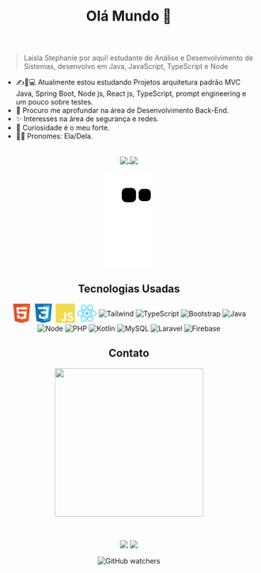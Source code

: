 # <p align=center>Olá Mundo 👋</p>
<br>

> <p>Laisla Stephanie por aqui! estudante de Análise e Desenvolvimento de Sistemas, desenvolvo em Java, JavaScript, TypeScript e Node</p>

- ✍📖💻 Atualmente estou estudando Projetos arquitetura padrão MVC Java, Spring Boot, Node js, React js, TypeScript, prompt engineering e um pouco sobre testes.
- 💪 Procuro me aprofundar na área de Desenvolvimento Back-End.
- ✨ Interesses na área de segurança e redes.
- 👀 Curiosidade é o meu forte.
- 🙋‍♀️ Pronomes: Ela/Dela.

<br>

<div align=center>

  <a href="https://github.com/anuraghazra/github-readme-stats">
    <img height="180rem" align="center" src="https://github-readme-stats.vercel.app/api?username=LaislaSte&count_private=true&hide=prs,issues,contribs&show_icons=true&theme=cobalt&hide_border=true&show_owner=true)](https://github.com/LaislaSte/github-readme-stats" />
  </a>
  <a href="https://github.com/anuraghazra/convoychat">
    <img height="180rem" align="center" src="https://github-readme-stats.vercel.app/api/top-langs/?username=LaislaSte&layout=compact&show_icons=true&theme=cobalt&hide_border=true&&show_owner=true)](https://github.com/LaislaSte/github-readme-stats" />
  </a>
  
  <br>
  
  ![Snake animation](https://github.com/LaislaSte/LaislaSte/blob/output/github-contribution-grid-snake.svg)
  
  
  ## Tecnologias Usadas
  
  <img align="center" alt="HTML" height="40" width="40" src="https://raw.githubusercontent.com/devicons/devicon/master/icons/html5/html5-original.svg">
  <img align="center" alt="CSS" height="40" width="40" src="https://raw.githubusercontent.com/devicons/devicon/master/icons/css3/css3-original.svg">
  <img align="center" alt="Js" height="40" width="40" src="https://raw.githubusercontent.com/devicons/devicon/master/icons/javascript/javascript-plain.svg">
  <img align="center" alt="React" height="40" width="40" src="https://raw.githubusercontent.com/devicons/devicon/master/icons/react/react-original.svg"> 
  <img align="center" alt="Tailwind" height="40" width="40" src="https://cdn.jsdelivr.net/gh/devicons/devicon/icons/tailwindcss/tailwindcss-plain.svg" />
  <img align="center" alt="TypeScript" height="40" width="40" src="https://cdn.jsdelivr.net/gh/devicons/devicon/icons/typescript/typescript-original.svg" />        
  <img align="center" alt="Bootstrap" height="40" width="40" src="https://cdn.jsdelivr.net/gh/devicons/devicon/icons/bootstrap/bootstrap-original-wordmark.svg" />
  <img align="center" alt="Java" height="40" width="40" src="https://cdn-icons-png.flaticon.com/512/226/226777.png">
  <img align="center" alt="Node" height="40" width="40" src="https://cdn.jsdelivr.net/gh/devicons/devicon/icons/nodejs/nodejs-original.svg" />
  <img align="center" alt="PHP" height="55" width="50" src="https://cdn.jsdelivr.net/gh/devicons/devicon/icons/php/php-original.svg" />
  <img align="center" alt="Kotlin" height="40" width="40" src="https://cdn.jsdelivr.net/gh/devicons/devicon/icons/kotlin/kotlin-original.svg" />
  <img align="center" alt="MySQL" height="40" width="40" src="https://cdn.jsdelivr.net/gh/devicons/devicon/icons/mysql/mysql-original.svg" />
  <img align="center" alt="Laravel" height="40" width="40" src="https://cdn.jsdelivr.net/gh/devicons/devicon/icons/laravel/laravel-plain-wordmark.svg" />
  <img align="center" alt="Firebase" height="40" width="40" src="https://cdn.jsdelivr.net/gh/devicons/devicon/icons/firebase/firebase-plain.svg" />      
  <br>   
<div>

## Contato
  
 <img align="center" height="300" width="300" src="https://user-images.githubusercontent.com/82535016/236323686-0457785c-6cf0-46ff-b180-44f437b9627c.png">
  
  <br><br>
  <a href="https://www.linkedin.com/in/laisla-stephanie/" target="_blank"><img src="https://img.shields.io/badge/LinkedIn-0077B5?style=for-the-badge&logo=linkedin&logoColor=white"></img></a>
  <a href="mailto:stephenielaisla@gmail.com?subject=Contato pelo GitHub &body=" target="_blank"><img src="https://img.shields.io/badge/gmail-EA4335?style=for-the-badge&logo=gmail&logoColor=white"></img></a>
  
  ![GitHub watchers](https://img.shields.io/github/watchers/LaislaSte/LaislaSte?style=social)

</div>
